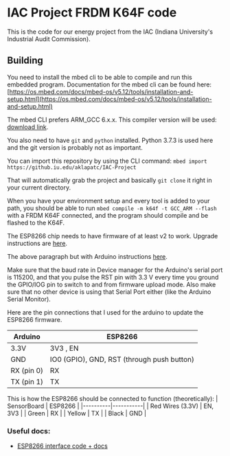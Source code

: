 # IAC Project FRDM K64F code
This is the code for our energy project from the IAC (Indiana University's Industrial Audit Commission).

## Building
You need to install the mbed cli to be able to compile and run this embedded program. Documentation for the mbed cli can be found here: [https://os.mbed.com/docs/mbed-os/v5.12/tools/installation-and-setup.html](https://os.mbed.com/docs/mbed-os/v5.12/tools/installation-and-setup.html)

The mbed CLI prefers ARM_GCC 6.x.x. This compiler version will be used: [download link](https://developer.arm.com/-/media/Files/downloads/gnu-rm/6-2017q2/gcc-arm-none-eabi-6-2017-q2-update-win32.zip?revision=d8809bf7-a431-49ee-98d5-0475d839f8f1?product=GNU%20Arm%20Embedded%20Toolchain,ZIP,,Windows,6-2017-q2-update).

You also need to have `git` and `python` installed. Python 3.7.3 is used here and the git version is probably not as important.

You can import this repository by using the CLI command: `mbed import https://github.iu.edu/aklapatc/IAC-Project`

That will automatically grab the project and basically `git clone` it right in your current directory.

When you have your environment setup and every tool is added to your path, you should be able to run `mbed compile -m k64f -t GCC_ARM --flash` with a FRDM K64F connected, and the program should compile and be flashed to the K64F.

The ESP8266 chip needs to have firmware of at least v2 to work. Upgrade instructions are [here](https://os.mbed.com/users/sarahmarshy/notebook/esp8266-v2-firmware-update-/).

The above paragraph but with Arduino instructions [here](https://www.electronicshub.org/update-flash-esp8266-firmware/).

Make sure that the baud rate in Device manager for the Arduino's serial port is 115200, and that you pulse the RST pin with 3.3 V every time you ground the GPIO/IOG pin to switch to and from firmware upload mode. Also make sure that no other device is using that Serial Port either (like the Arduino Serial Monitor).

Here are the pin connections that I used for the arduino to update the ESP8266 firmware.

| Arduino | ESP8266 |
|---------|---------|
| 3.3V | 3V3 , EN |
| GND | IO0 (GPIO), GND,  RST (through push button) |
| RX (pin 0) | RX |
| TX (pin 1) | TX |

This is how the ESP8266 should be connected to function (theoretically):
| SensorBoard | ESP8266 |
|----------|-----------|
| Red Wires (3.3V) | EN, 3V3 |
| Green | RX |
| Yellow | TX |
| Black | GND |

### Useful docs:
+ [ESP8266 interface code + docs](https://os.mbed.com/teams/ESP8266/code/esp8266-driver/)